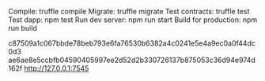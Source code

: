   Compile:              truffle compile
  Migrate:              truffle migrate
  Test contracts:       truffle test
  Test dapp:            npm test
  Run dev server:       npm run start
  Build for production: npm run build



c87509a1c067bbde78beb793e6fa76530b6382a4c0241e5e4a9ec0a0f44dc0d3
ae6ae8e5ccbfb04590405997ee2d52d2b330726137b875053c36d94e974d162f
http://127.0.0.1:7545
